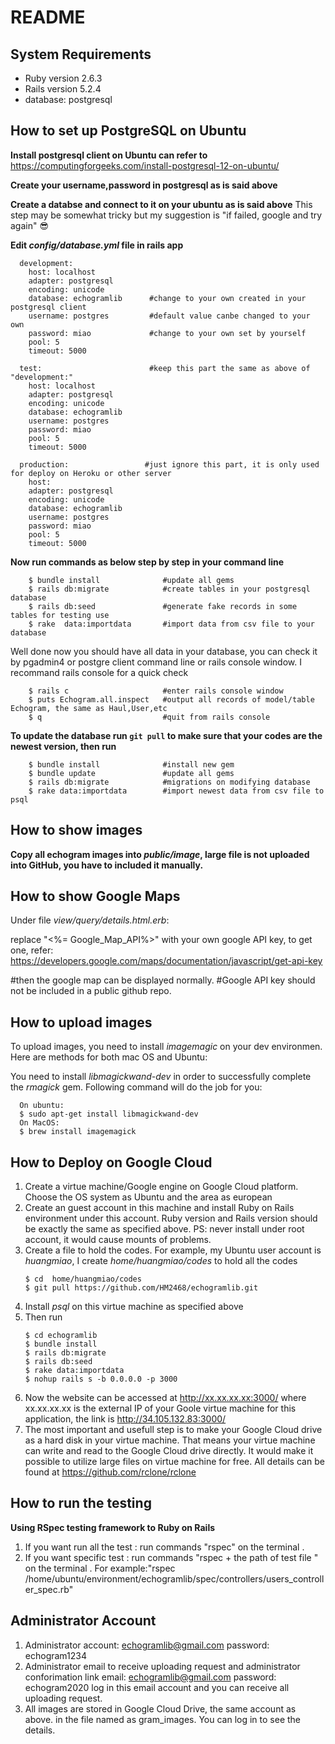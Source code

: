 # README

## System Requirements 

* Ruby version 2.6.3
* Rails version 5.2.4
* database: postgresql  

## How to set up PostgreSQL on Ubuntu 

**Install postgresql client on Ubuntu can refer to**
https://computingforgeeks.com/install-postgresql-12-on-ubuntu/

**Create your username,password in postgresql as is said above** 

**Create a databse and connect to it on your ubuntu  as is said above**
This step may be somewhat tricky but my suggestion is "if failed, google and try again" :sunglasses:

 

**Edit _config/database.yml_ file in rails app**
```
  development:
    host: localhost        
    adapter: postgresql
    encoding: unicode
    database: echogramlib      #change to your own created in your postgresql client
    username: postgres         #default value canbe changed to your own 
    password: miao             #change to your own set by yourself
    pool: 5
    timeout: 5000

  test:                        #keep this part the same as above of "development:"
    host: localhost
    adapter: postgresql
    encoding: unicode
    database: echogramlib
    username: postgres
    password: miao
    pool: 5
    timeout: 5000
    
  production:                 #just ignore this part, it is only used for deploy on Heroku or other server             
    host: 
    adapter: postgresql
    encoding: unicode
    database: echogramlib
    username: postgres
    password: miao
    pool: 5
    timeout: 5000
```    

**Now run commands as below step by step in your command line**
```
    $ bundle install              #update all gems
    $ rails db:migrate            #create tables in your postgresql database
    $ rails db:seed               #generate fake records in some tables for testing use
    $ rake  data:importdata       #import data from csv file to your database
```


Well done now you should have all data in your database, you can check it by pgadmin4 or postgre client command line
or rails console window. I recommand rails console for a quick check
```
    $ rails c                     #enter rails console window
    $ puts Echogram.all.inspect   #output all records of model/table Echogram, the same as Haul,User,etc
    $ q                           #quit from rails console
```

**To update the database run `git pull` to make sure that your codes are the newest version, then run**
```
    $ bundle install              #install new gem 
    $ bundle update               #update all gems 
    $ rails db:migrate            #migrations on modifying database
    $ rake data:importdata        #import newest data from csv file to psql
```

## How to show images 

**Copy all echogram images into _public/image_, large file is not uploaded into GitHub, you have to included it manually.**

##  How to show Google Maps 

Under file _view/query/details.html.erb_:

  <script async defer
      src="https://maps.googleapis.com/maps/api/js?key=<%= Google_Map_API%>&callback=initMap">
  </script>

  replace "<%= Google_Map_API%>" with your own google API key, to get one, refer:
  https://developers.google.com/maps/documentation/javascript/get-api-key

  #then the google map can be displayed normally.
  #Google API key should not be included in a public github repo.

## How to upload images 

To upload images, you need to install _imagemagic_ on your dev environmen. Here are methods for both mac OS and Ubuntu:

You need to install _libmagickwand-dev_ in order to successfully complete the _rmagick_ gem. 
Following command will do the job for you:
```
  On ubuntu:
  $ sudo apt-get install libmagickwand-dev
  On MacOS:
  $ brew install imagemagick 
```

## How to Deploy on Google Cloud 

  1. Create a virtue machine/Google engine on Google Cloud platform. 
     Choose the OS system as Ubuntu and the area as european
  2. Create an guest account in this machine and install Ruby on Rails 
     environment under this account. Ruby version and Rails version 
     should be exactly the same as specified above.
     PS: never install under root account, it would cause mounts of problems.
  3. Create a file to hold the codes. For example, my Ubuntu user account is 
     _huangmiao_, I create _home/huangmiao/codes_ to hold all the codes
     ``` 
     $ cd  home/huangmiao/codes 
     $ git pull https://github.com/HM2468/echogramlib.git 
     ```
  4. Install _psql_ on this virtue machine as specified above
  5. Then run 
     ```
     $ cd echogramlib
     $ bundle install
     $ rails db:migrate
     $ rails db:seed
     $ rake data:importdata  
     $ nohup rails s -b 0.0.0.0 -p 3000
     ```
  6. Now the website can be accessed at http://xx.xx.xx.xx:3000/ where 
     xx.xx.xx.xx is the external IP of your Goole virtue machine
     for this application, the link is http://34.105.132.83:3000/
  7. The most important and usefull step is to make your Google Cloud drive as a 
     hard disk in your virtue machine. That means your virtue machine can write and 
     read to the Google Cloud drive directly. It would make it possible to utilize large 
     files on virtue machine for free.
     All details can be found at https://github.com/rclone/rclone
 
## How to run the testing

**Using RSpec testing framework to Ruby on Rails**
1. If you want run all the test :
   run commands "rspec" on the terminal .
2. If you want specific test :
   run commands "rspec + the path of test file  " on the terminal . 
   For example:"rspec /home/ubuntu/environment/echogramlib/spec/controllers/users_controller_spec.rb"

## Administrator Account
1. Administrator account: echogramlib@gmail.com
   password: echogram1234
2. Administrator email to receive uploading request and administrator conforimation link
   email: echogramlib@gmail.com
   password: echogram2020
   log in this email account and you can receive all uploading request.
3. All images are stored in Google Cloud Drive, the same account as above.
   in the file named as gram_images.
   You can log in to see the details.

 
